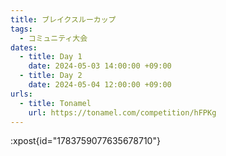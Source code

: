 ```yaml
---
title: ブレイクスルーカップ
tags:
  - コミュニティ大会
dates:
  - title: Day 1
    date: 2024-05-03 14:00:00 +09:00
  - title: Day 2
    date: 2024-05-04 12:00:00 +09:00
urls:
  - title: Tonamel
    url: https://tonamel.com/competition/hFPKg
---
```


:xpost{id="1783759077635678710"}